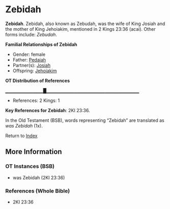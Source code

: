 # Zebidah
**Zebidah**. 
Zebidah, also known as Zebudah, was the wife of King Josiah and the mother of King Jehoiakim, mentioned in 2 Kings 23:36 (acai). 
Other forms include: 
*Zebudah*. 




**Familial Relationships of Zebidah**


* Gender: female
* Father: [Pedaiah](Pedaiah.md)
* Partner(s): [Josiah](Josiah.md)
* Offspring: [Jehoiakim](Jehoiakim.md)


**OT Distribution of References**

▁▁▁▁▁▁▁▁▁▁▁█▁▁▁▁▁▁▁▁▁▁▁▁▁▁▁▁▁▁▁▁▁▁▁▁▁▁▁
* References: 2 Kings: 1



**Key References for Zebidah**: 
2KI 23:36. 


In the Old Testament (BSB), words representing “Zebidah” are translated as 
*was Zebidah* (1x). 




Return to [Index](00-Index.md)

## More Information

### OT Instances (BSB)

* was Zebidah (2KI 23:36)



### References (Whole Bible)

* 2KI 23:36



